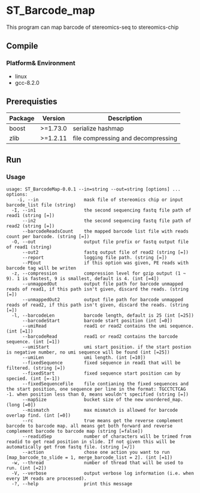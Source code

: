 # ST_Barcode_map
This program can map barcode of stereomics-seq to stereomics-chip

## Compile
### Platform& Environment
* linux
* gcc-8.2.0

## Prerequisties
| Package       | Version  | Description                                                |
| ------------- | -------- | ---------------------------------------------------------- |
| boost         | >=1.73.0 | serialize hashmap                                          |
| zlib          | >=1.2.11 | file compressing and decompressing                         |

## Run
### Usage
```
usage: ST_BarcodeMap-0.0.1 --in=string --out=string [options] ... 
options:
    -i, --in                 mask file of stereomics chip or input barcode_list file (string)
  -I, --in1                  the second sequencing fastq file path of read1 (string [=])
      --in2                  the second sequencing fastq file path of read2 (string [=])
      --barcodeReadsCount    the mapped barcode list file with reads count per barcode. (string [=])
  -O, --out                  output file prefix or fastq output file of read1 (string)
      --out2                 fastq output file of read2 (string [=])
      --report               logging file path. (string [=])
      --PEout                if this option was given, PE reads with barcode tag will be writen
  -z, --compression          compression level for gzip output (1 ~ 9). 1 is fastest, 9 is smallest, default is 4. (int [=4])
      --unmappedOut          output file path for barcode unmapped reads of read1, if this path isn't given, discard the reads. (string [=])
      --unmappedOut2         output file path for barcode unmapped reads of read2, if this path isn't given, discard the reads. (string [=])
  -l, --barcodeLen           barcode length, default is 25 (int [=25])
      --barcodeStart         barcode start position (int [=0])
      --umiRead              read1 or read2 contains the umi sequence. (int [=1])
      --barcodeRead          read1 or read2 contains the barcode sequence. (int [=1])
      --umiStart             umi start position. if the start postion is negative number, no umi sequence will be found (int [=25])
      --umiLen               umi length. (int [=10])
      --fixedSequence        fixed sequence in read1 that will be filtered. (string [=])
      --fixedStart           fixed sequence start position can by specied. (int [=-1])
      --fixedSequenceFile    file contianing the fixed sequences and the start position, one sequence per line in the format: TGCCTCTCAG        -1. when position less than 0, means wouldn't specified (string [=])
      --mapSize              bucket size of the new unordered_map. (long [=0])
      --mismatch             max mismatch is allowed for barcode overlap find. (int [=0])
      --rc                   true means get the reverse complement barcode to barcode map. all means get both forward and reverse complement barcode to barcode map (string [=false])
      --readidSep            number of characters will be trimed from readid to get read position in slide. If not given this will be automatically get from fastq file. (string [=/])
      --action               chose one action you want to run [map_barcode_to_slide = 1, merge_barcode_list = 2]. (int [=1])
  -w, --thread               number of thread that will be used to run. (int [=2])
  -V, --verbose              output verbose log information (i.e. when every 1M reads are processed).
  -?, --help                 print this message
  ```